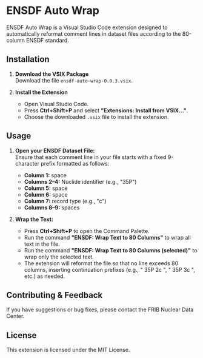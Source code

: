 # ENSDF Auto Wrap

ENSDF Auto Wrap is a Visual Studio Code extension designed to automatically reformat comment lines in dataset files according to the 80-column ENSDF standard.


## Installation

1. **Download the VSIX Package**  
   Download the file `ensdf-auto-wrap-0.0.3.vsix`.

2. **Install the Extension**  
   - Open Visual Studio Code.
   - Press **Ctrl+Shift+P** and select **"Extensions: Install from VSIX…"**.
   - Choose the downloaded `.vsix` file to install the extension.

## Usage

1. **Open your ENSDF Dataset File:**  
   Ensure that each comment line in your file starts with a fixed 9-character prefix formatted as follows:
   - **Column 1:** space  
   - **Columns 2–4:** Nuclide identifier (e.g., "35P")  
   - **Column 5:** space  
   - **Column 6:** space  
   - **Column 7:** record type (e.g., "c")  
   - **Columns 8–9:** spaces

2. **Wrap the Text:**  
   - Press **Ctrl+Shift+P** to open the Command Palette.
   - Run the command **"ENSDF: Wrap Text to 80 Columns"** to wrap all text in the file.
   - Run the command **"ENSDF: Wrap Text to 80 Columns (selected)"** to wrap only the selected text.
   - The extension will reformat the file so that no line exceeds 80 columns, inserting continuation prefixes (e.g., " 35P 2c  ", " 35P 3c  ", etc.) as needed.

## Contributing & Feedback

If you have suggestions or bug fixes, please contact the FRIB Nuclear Data Center.

## License

This extension is licensed under the MIT License.
